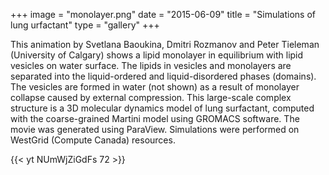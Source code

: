 +++
image = "monolayer.png"
date = "2015-06-09"
title = "Simulations of lung urfactant"
type = "gallery"
+++

<!-- https://www.computecanada.ca/visualization/simulations-of-lung-surfactant -->

This animation by Svetlana Baoukina, Dmitri Rozmanov and Peter Tieleman (University of Calgary) shows a lipid monolayer
in equilibrium with lipid vesicles on water surface. The lipids in vesicles and monolayers are separated into the
liquid-ordered and liquid-disordered phases (domains). The vesicles are formed in water (not shown) as a result of
monolayer collapse caused by external compression. This large-scale complex structure is a 3D molecular dynamics model
of lung surfactant, computed with the coarse-grained Martini model using GROMACS software. The movie was generated using
ParaView. Simulations were performed on WestGrid (Compute Canada) resources.

{{< yt NUmWjZiGdFs 72 >}}
&nbsp;
